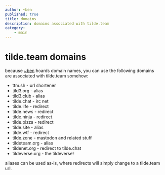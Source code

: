 ```yaml
---
author: ~ben
published: true
title: domains
description: domains associated with tilde.team
category: 
    - main
---
```


# tilde.team domains

because [~ben](https://tilde.team/~ben/) hoards domain names, you can use the following domains are associated with tilde.team somehow:

* ttm.sh - url shortener
* tild3.org - alias
* tild3.club - alias
* tilde.chat - irc net
* tilde.life - redirect
* tilde.news - redirect
* tilde.ninja - redirect
* tilde.pizza - redirect
* tilde.site - alias
* tilde.wtf - redirect
* tilde.zone - mastodon and related stuff
* tildeteam.org - alias
* tildenet.org - redirect to tilde.chat
* tildeverse.org - the tildeverse!

aliases can be used as-is, where redirects will simply change to a tilde.team url.

